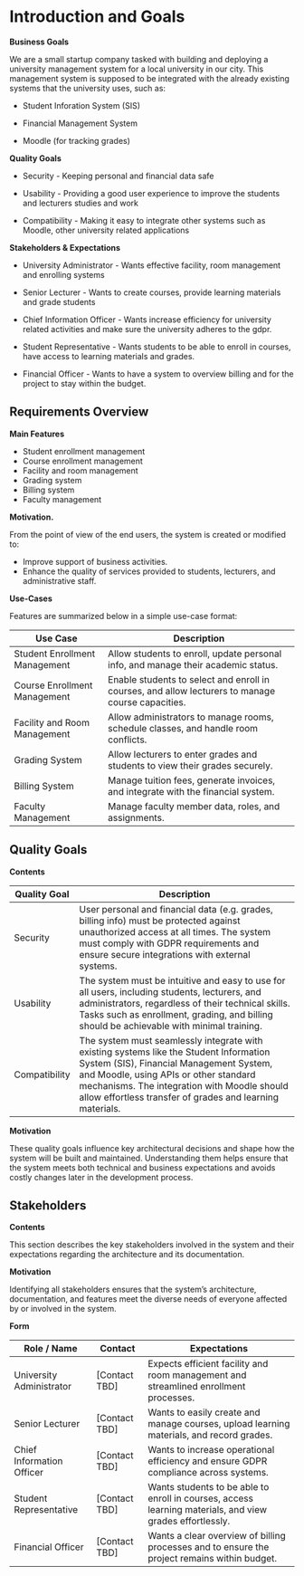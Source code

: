Introduction and Goals
======================

**Business Goals**

We are a small startup company tasked with building and deploying a university management system for a local university in our city. This management system is supposed to be integrated with the already existing systems that the university uses, such as:

- Student Inforation System (SIS)

- Financial Management System

- Moodle (for tracking grades)


**Quality Goals**
- Security - Keeping personal and financial data safe

- Usability - Providing a good user experience to improve the students and lecturers studies and work

- Compatibility - Making it easy to integrate other systems such as Moodle, other university related applications


**Stakeholders & Expectations**
- University Administrator - Wants effective facility, room management and enrolling systems

- Senior Lecturer - Wants to create courses, provide learning materials and grade students

- Chief Information Officer - Wants increase efficiency for university related activities and make sure the university adheres to the gdpr.

- Student Representative - Wants students to be able to enroll in courses, have access to learning materials and grades.

- Financial Officer - Wants to have a system to overview billing and for the project to stay within the budget.

Requirements Overview
---------------------

**Main Features**

- Student enrollment management
- Course enrollment management
- Facility and room management
- Grading system
- Billing system
- Faculty management


**Motivation.**

From the point of view of the end users, the system is created or modified to:

- Improve support of business activities.
- Enhance the quality of services provided to students, lecturers, and administrative staff.


**Use-Cases**

Features are summarized below in a simple use-case format:

| Use Case | Description |
| -------- | ----------- |
| Student Enrollment Management | Allow students to enroll, update personal info, and manage their academic status. |
| Course Enrollment Management | Enable students to select and enroll in courses, and allow lecturers to manage course capacities. |
| Facility and Room Management | Allow administrators to manage rooms, schedule classes, and handle room conflicts. |
| Grading System | Allow lecturers to enter grades and students to view their grades securely. |
| Billing System | Manage tuition fees, generate invoices, and integrate with the financial system. |
| Faculty Management | Manage faculty member data, roles, and assignments. |

Quality Goals
-------------

**Contents**

| Quality Goal | Description |
| ------------ | ----------- |
| Security | User personal and financial data (e.g. grades, billing info) must be protected against unauthorized access at all times. The system must comply with GDPR requirements and ensure secure integrations with external systems. |
| Usability | The system must be intuitive and easy to use for all users, including students, lecturers, and administrators, regardless of their technical skills. Tasks such as enrollment, grading, and billing should be achievable with minimal training. |
| Compatibility | The system must seamlessly integrate with existing systems like the Student Information System (SIS), Financial Management System, and Moodle, using APIs or other standard mechanisms. The integration with Moodle should allow effortless transfer of grades and learning materials. |

**Motivation**

These quality goals influence key architectural decisions and shape how the system will be built and maintained. Understanding them helps ensure that the system meets both technical and business expectations and avoids costly changes later in the development process.

Stakeholders
------------

**Contents**

This section describes the key stakeholders involved in the system and their expectations regarding the architecture and its documentation.


**Motivation**

Identifying all stakeholders ensures that the system’s architecture, documentation, and features meet the diverse needs of everyone affected by or involved in the system.


**Form**

| Role / Name               | Contact         | Expectations |
| ------------------------- | --------------- | ------------ |
| University Administrator  | [Contact TBD]   | Expects efficient facility and room management and streamlined enrollment processes. |
| Senior Lecturer           | [Contact TBD]   | Wants to easily create and manage courses, upload learning materials, and record grades. |
| Chief Information Officer | [Contact TBD]   | Wants to increase operational efficiency and ensure GDPR compliance across systems. |
| Student Representative    | [Contact TBD]   | Wants students to be able to enroll in courses, access learning materials, and view grades effortlessly. |
| Financial Officer         | [Contact TBD]   | Wants a clear overview of billing processes and to ensure the project remains within budget. |